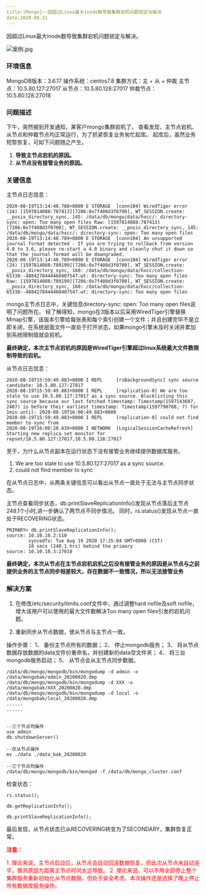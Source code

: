 ```yaml
---
title:[Mongo]--因超过Linux最大inode数导致集群宕机问题锁定与解决
date:2020-08-21
---
```




因超过Linux最大inode数导致集群宕机问题锁定与解决。

![案例.jpg](http://cdn.lifemini.cn/dbblog/20200821/4b97eab598e44cb795bdd8fd5828468a.jpg)

### 环境信息

MongoDB版本：3.6.17
操作系统：centos7.8
集群方式：主 + 从 + 仲裁
  主节点：10.5.80.127:27017
  从节点：10.5.80.128:27017
  仲裁节点：10.5.80.128:27018



### 问题描述

下午，突然接到开发通知，某客户mongo集群宕机了。
查看发现，主节点宕机、从节点和仲裁节点均正常运行，为了抓紧恢复业务匆忙起库。
起库后，虽然业务短暂恢复，可如下问题随之产生。

1. **导致主节点宕机的原因。**
2. **从节点没有接管业务的原因。**



### 关键信息

主节点日志信息：

```
2020-08-19T13:14:48.788+0800 E STORAGE  [conn104] WiredTiger error (24) [1597814088:787413][7206:0x7f408d3f0700], WT_SESSION.create: __posix_directory_sync, 145: /data/db/mongo/data/hxcc/: directory-sync: open: Too many open files Raw: [1597814088:787413][7206:0x7f408d3f0700], WT_SESSION.create: __posix_directory_sync, 145: /data/db/mongo/data/hxcc/: directory-sync: open: Too many open files
2020-08-19T13:14:48.789+0800 E STORAGE  [conn104] An unsupported journal format detected - If you are trying to rollback from version 4.0 to 3.6, please re-start a 4.0 binary and cleanly shut it down so that the journal format will be downgraded.
2020-08-19T13:14:48.789+0800 E STORAGE  [conn104] WiredTiger error (24) [1597814088:789199][7206:0x7f408d3f0700], WT_SESSION.create: __posix_directory_sync, 160: /data/db/mongo/data/hxcc/collection-65338--4884278444460407547.wt: directory-sync: Too many open files Raw: [1597814088:789199][7206:0x7f408d3f0700], WT_SESSION.create: __posix_directory_sync, 160: /data/db/mongo/data/hxcc/collection-65338--4884278444460407547.wt: directory-sync: Too many open files
```

mongo主节点日志中，关键信息directory-sync: open: Too many open files说明了问题所在。
经了解得知，mongo在3版本以后采用WiredTiger引擎替换Mmap引擎，该版本引擎给每张表和每个索引创建一个文件；并且创建完毕不是立即关闭，在系统层面文件一直处于打开状态，如果mongo引擎未及时关闭并累加到系统限制值就会宕机。

**最终确定，本次主节点宕机的原因是WiredTiger引擎超过linux系统最大文件数限制导致的宕机。**

从节点日志信息：

```
2020-08-19T15:59:49.883+0800 I REPL     [rsBackgroundSync] sync source candidate: 10.5.80.127:27017
2020-08-19T15:59:49.883+0800 I REPL     [replication-0] We are too stale to use 10.5.80.127:27017 as a sync source. Blacklisting this sync source because our last fetched timestamp: Timestamp(1597143607, 2407) is before their earliest timestamp: Timestamp(1597798788, 7) for 1min until: 2020-08-19T16:00:49.883+0800
2020-08-19T15:59:49.883+0800 I REPL     [replication-0] could not find member to sync from
2020-08-19T16:00:20.639+0800 I NETWORK  [LogicalSessionCacheRefresh] Starting new replica set monitor for repset/10.5.80.127:27017,10.5.80.128:27017
```

至于，为什么从节点副本在运行状态下没有接管业务继续提供数据库服务。

1. We are too stale to use 10.5.80.127:27017 as a sync source.
2. could not find member to sync

在从节点日志中，从两条关键信息可以看出从节点一直处于无法与主节点同步状态。

主节点查看同步状态，db.printSlaveReplicationInfo()发现从节点落后主节点248.1个小时,进一步确认了两节点不同步情况。
同时，rs.status()发现从节点一直处于RECOVERING状态。

```
PRIMARY> db.printSlaveReplicationInfo();
source: 10.10.10.2:110
        syncedTo: Tue Aug 19 2020 17:25:04 GMT+0800 (CST)
        10 secs (248.1 hrs) behind the primary 
source: 10.10.10.3:27018
```

**最终确定，本次从节点在主节点宕机宕机之后没有接管业务的原因是从节点与之前提供业务的主节点同步相差较大，存在数据不一致情况，所以无法接管业务**



### 解决方案

1. 在修改/etc/security/limits.conf文件中，通过调整hard nofile及soft nofile，增大该用户可以使用的最大文件数解决Too many open files引发的宕机问题。

1. 重新同步从节点数据，使从节点与主节点一致。

操作步骤：
1、 备份主节点所有的数据；
2、 停止mongodb服务；
3、 将从节点数据存放数据的data文件价重命名，并创建新的data空文件夹；
4、 将三台mongodb服务启动；
5、 从节点会从主节点同步数据。

```
/data/db/mongo/mongodb/bin/mongodump -d admin -o /data/mongobak/admin_20200820.dmp
/data/db/mongo/mongodb/bin/mongodump -d XXX -o /data/mongobak/XXX_20200820.dmp
/data/db/mongo/mongodb/bin/mongodump -d local -o /data/mongobak/local_20200820.dmp
......
......


--三个节点均操作
use admin
db.shutdownServer()

--仅从节点操作
mv ./data ./data_bak_20200820

--三个节点均操作
/data/db/mongo/mongodb/bin/mongod -f /data/db/mongo_cluster.conf
```

检查状态：

```
rs.status();

db.getReplicationInfo();

db.printSlaveReplicationInfo();
```

最后发现，从节点状态已从RECOVERING转变为了SECONDARY，集群恢复正常。

<span style='color:red'>**注意：**</span>

<span style='color:red'>1. 理论来说，主节点启动后，从节点会自动回滚数据恢复，但此次从节点未自动追平，猜测原因为距离主节点时间太远导致。</span>
<span style='color:red'>2. 理论来说，可以不用全部停止整个集群服务重新初始化从节点数据，但处于安全考虑，本次操作还是选择了晚上停止所有数据库服务操作。</span>